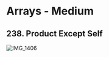 # Arrays - Medium 

## 238. Product Except Self 
![IMG_1406](https://user-images.githubusercontent.com/81760484/192943688-890d2768-2cb0-4c31-8e57-33acd3b4a222.jpg)
